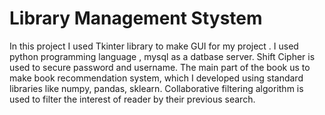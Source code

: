 # Library Management Stystem

In this project I used Tkinter library to make GUI for my project . I used python programming language , mysql as a datbase server. Shift Cipher is used to secure password and username. The main part of the book us to make book recommendation system, which I developed using standard libraries like numpy, pandas, sklearn. Collaborative filtering algorithm is used to filter the interest of reader by their previous search.
